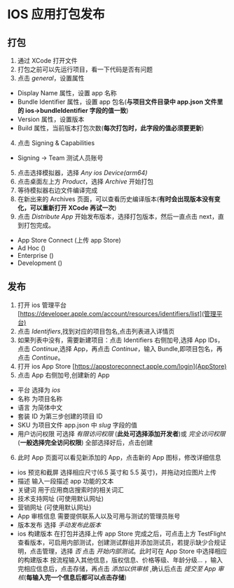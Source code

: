 # IOS 应用打包发布

## 打包

1. 通过 XCode 打开文件
2. 打包之前可以先运行项目，看一下代码是否有问题
3. 点击 _general_，设置属性

- Display Name 属性，设置 app 名称
- Bundle Identifier 属性，设置 app 包名(**与项目文件目录中 app.json 文件里的 ios->bundleIdentifier 字段的值一致**)
- Version 属性，设置版本
- Build 属性，当前版本打包次数(**每次打包时，此字段的值必须要更新**)

4. 点击 Signing & Capabilities

- Signing -> Team 测试人员账号

5. 点击选择模拟器，选择 _Any ios Device(arm64)_
6. 点击桌面左上方 _Product_，选择 _Archive_ 开始打包
7. 等待模拟器右边文件编译完成
8. 在新出来的 Archives 页面，可以查看历史编译版本(**有时会出现版本没有变化，可以重新打开 XCode 再试一次**)
9. 点击 _Distribute App_ 开始发布版本，选择打包版本，然后一直点击 next，直到打包完成。

- App Store Connect (上传 app Store)
- Ad Hoc ()
- Enterprise ()
- Development ()

<!-- 10. 或者点击 validate App 开始打包(一般用于测试) -->

## 发布

1. 打开 ios 管理平台[https://developer.apple.com/account/resources/identifiers/list](管理平台)
2. 点击 _Identifiers_,找到对应的项目包名,点击列表进入详情页
3. 如果列表中没有，需要新建项目：点击 Identifiers 右侧加号,选择 App IDs，点击 _Continue_,选择 App，再点击 _Continue_，输入 Bundle,即项目包名，再点击 _Continue_。
4. 打开 ios App Store [https://appstoreconnect.apple.com/login](AppStore)
5. 点击 App 右侧加号,创建新的 App

- 平台 选择为 _ios_
- 名称 为项目名称
- 语言 为简体中文
- 套装 ID 为第三步创建的项目 ID
- SKU 为项目文件 app.json 中 _slug_ 字段的值
- 用户访问权限 可选择 _有限访问权限_ (**此处可选择添加开发者**)或 _完全访问权限_ (**一般选择完全访问权限**)
  全部选择好后，点击创建

6. 此时 App 页面可以看见新添加的 App，点击新的 App 图标，修改详细信息

- ios 预览和截屏 选择相应尺寸(6.5 英寸和 5.5 英寸)，并拖动对应图片上传
- 描述 输入一段描述 app 功能的文本
- 关键词 用于应用商店搜索时的相关词汇
- 技术支持网址 (可使用默认网址)
- 营销网址 (可使用默认网址)
- App 审核信息 需要提供联系人以及可用与测试的管理员账号
- 版本发布 选择 _手动发布此版本_
- ios 构建版本 在打包并选择上传 app Store 完成之后，可点击上方 TestFlight 查看版本，可启用内部测试，创建测试群组并添加测试员，若提示缺少合规证明，点击管理，选择 _否_ 点击 _开始内部测试_。此时可在 App Store 中选择相应的构建版本
  按流程输入其他信息，版权信息、价格等级、年龄分级...
  ，输入完相应信息后，点击存储，再点击 _添加以供审核_ ,确认后点击 _提交至 App 审核_(**每输入完一个信息后都可以点击存储**)
